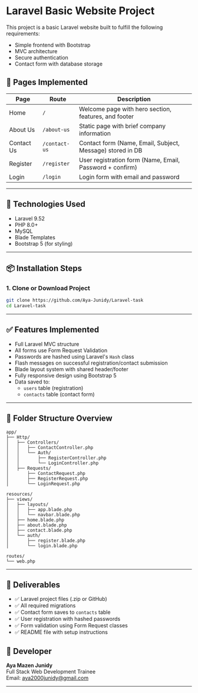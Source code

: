 # Laravel Basic Website Project

This project is a basic Laravel website built to fulfill the following requirements:

- Simple frontend with Bootstrap
- MVC architecture
- Secure authentication
- Contact form with database storage

## 📁 Pages Implemented

| Page       | Route         | Description                                               |
| ---------- | ------------- | --------------------------------------------------------- |
| Home       | `/`           | Welcome page with hero section, features, and footer      |
| About Us   | `/about-us`   | Static page with brief company information                |
| Contact Us | `/contact-us` | Contact form (Name, Email, Subject, Message) stored in DB |
| Register   | `/register`   | User registration form (Name, Email, Password + confirm)  |
| Login      | `/login`      | Login form with email and password                        |

---

## 🚀 Technologies Used

- Laravel 9.52
- PHP 8.0+
- MySQL
- Blade Templates
- Bootstrap 5 (for styling)

---

## 📦 Installation Steps

### 1. Clone or Download Project

```bash
git clone https://github.com/Aya-Junidy/Laravel-task
cd Laravel-task
```

---

## ✅ Features Implemented

- Full Laravel MVC structure
- All forms use Form Request Validation
- Passwords are hashed using Laravel's `Hash` class
- Flash messages on successful registration/contact submission
- Blade layout system with shared header/footer
- Fully responsive design using Bootstrap 5
- Data saved to:
  - `users` table (registration)
  - `contacts` table (contact form)

---

## 📁 Folder Structure Overview

```
app/
├── Http/
│   ├── Controllers/
│   │   ├── ContactController.php
│   │   └── Auth/
│   │       ├── RegisterController.php
│   │       └── LoginController.php
│   ├── Requests/
│       ├── ContactRequest.php
│       ├── RegisterRequest.php
│       └── LoginRequest.php

resources/
├── views/
│   ├── layouts/
│   │   ├── app.blade.php
│   │   └── navbar.blade.php
│   ├── home.blade.php
│   ├── about.blade.php
│   ├── contact.blade.php
│   └── auth/
│       ├── register.blade.php
│       └── login.blade.php

routes/
└── web.php
```

---

## 📄 Deliverables

- ✅ Laravel project files (.zip or GitHub)
- ✅ All required migrations
- ✅ Contact form saves to `contacts` table
- ✅ User registration with hashed passwords
- ✅ Form validation using Form Request classes
- ✅ README file with setup instructions

## 👤 Developer

**Aya Mazen Junidy**  
Full Stack Web Development Trainee  
Email: aya2000junidy@gmail.com

---
